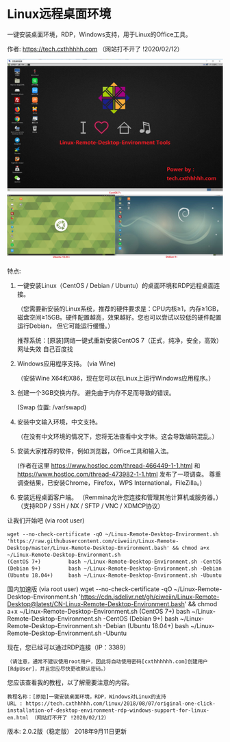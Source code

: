 # Linux远程桌面环境
一键安装桌面环境，RDP，Windows支持，用于Linux的Office工具。

作者: https://tech.cxthhhhh.com （网站打不开了 !2020/02/12）

![image](https://raw.githubusercontent.com/ciweiin/Linux-Remote-Desktop/master/Download/Image/Demo_Picture.jpg)

特点:
1. 一键安装Linux（CentOS / Debian / Ubuntu）的桌面环境和RDP远程桌面连接。

   （您需要新安装的Linux系统，推荐的硬件要求是：CPU内核≥1，内存≥1GB，磁盘空间≥15GB。硬件配置越高，效果越好。您也可以尝试以较低的硬件配置运行Debian， 但它可能运行缓慢。）

    推荐系统：[原装]网络一键式重新安装CentOS 7（正式，纯净，安全，高效） 
    网址失效 自己百度找 

2. Windows应用程序支持。 (via Wine)

    （安装Wine X64和X86，现在您可以在Linux上运行Windows应用程序。）

3. 创建一个3GB交换内存。 避免由于内存不足而导致的错误。

    (Swap 位置: /var/swapd)

4. 安装中文输入环境，中文支持。

    （在没有中文环境的情况下，您将无法查看中文字体。这会导致编码混乱。）

5. 安装大家推荐的软件，例如浏览器，Office工具和输入法。

    (作者在这里 https://www.hostloc.com/thread-466449-1-1.html 和 https://www.hostloc.com/thread-473982-1-1.html 发布了一项调查。 尊重调查结果，已安装Chrome，Firefox，WPS International，FileZilla。)

6. 安装远程桌面客户端。 （Remmina允许您连接和管理其他计算机或服务器。）
    （支持RDP / SSH / NX / SFTP / VNC / XDMCP协议）

让我们开始吧 (via root user)

    wget --no-check-certificate -qO ~/Linux-Remote-Desktop-Environment.sh 'https://raw.githubusercontent.com/ciweiin/Linux-Remote-Desktop/master/Linux-Remote-Desktop-Environment.bash' && chmod a+x ~/Linux-Remote-Desktop-Environment.sh
    (CentOS 7+)			bash ~/Linux-Remote-Desktop-Environment.sh -CentOS
    (Debian 9+)			bash ~/Linux-Remote-Desktop-Environment.sh -Debian
    (Ubuntu 18.04+)		bash ~/Linux-Remote-Desktop-Environment.sh -Ubuntu

国内加速版 (via root user)
    wget --no-check-certificate -qO ~/Linux-Remote-Desktop-Environment.sh 'https://cdn.jsdelivr.net/gh/ciweiin/Linux-Remote-Desktop@latest/CN-Linux-Remote-Desktop-Environment.bash' && chmod a+x ~/Linux-Remote-Desktop-Environment.sh
    (CentOS 7+)			bash ~/Linux-Remote-Desktop-Environment.sh -CentOS
    (Debian 9+)			bash ~/Linux-Remote-Desktop-Environment.sh -Debian
    (Ubuntu 18.04+)		bash ~/Linux-Remote-Desktop-Environment.sh -Ubuntu

现在，您已经可以通过RDP连接（IP：3389）

    （请注意，通常不建议使用root用户，因此将自动使用密码[cxthhhhhh.com]创建用户[RdpUser]，并且您应尽快更改默认密码。）

您应该查看我的教程，以了解需要注意的内容。

    教程名称：[原始]一键安装桌面环境，RDP，Windows对Linux的支持
    URL : https://tech.cxthhhhh.com/linux/2018/08/07/original-one-click-installation-of-desktop-environment-rdp-windows-support-for-linux-en.html （网站打不开了 !2020/02/12）

版本: 2.0.2版（稳定版）
2018年9月11日更新